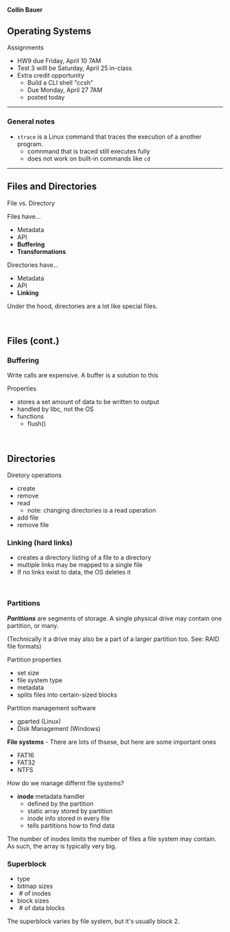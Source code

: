 #### Collin Bauer

## Operating Systems

Assignments
- HW9 due Friday, April 10 7AM
- Test 3 willl be Saturday, April 25 in-class
- Extra credit opportunity
  - Build a CLI shell "ccsh"
  - Due Monday, April 27 7AM
  - posted today

---


### General notes
- `strace` is a Linux command that traces the execution of a another program.
  - comnmand that is traced still executes fully
  - does not work on built-in commands like `cd`

---

## Files and Directories

File vs. Directory

Files have...
- Metadata
- API
- **Buffering**
- **Transformations**

Directories have...
- Metadata
- API
- **Linking**

Under the hood, directories are a lot like special files.


<br/>

## Files (cont.)

### Buffering

Write calls are expensive. A buffer is a solution to this

Properties
- stores a set amount of data to be written to output
- handled by libc, not the OS
- functions
  - flush()

<br/>

## Directories

Diretory operations
- create
- remove
- read
  - note: changing directories is a read operation
- add file
- remove file

### Linking (hard links)
- creates a directory listing of a file to a directory
- multiple links may be mapped to a single file
- If no links exist to data, the OS deletes it

<br/>

### Partitions

***Parittions*** are segments of storage. A single physical drive may contain one partition, or many.

(Technically it a drive may also be a part of a larger partition too. See: RAID file formats)

Partition properties
- set size
- file system type
- metadata
- splits files into certain-sized blocks


Partition management software
- gparted (Linux)
- Disk Management (Windows)

**File systems** - There are lots of thsese, but here are some important ones
- FAT16
- FAT32
- NTFS

How do we manage differnt file systems?
- **inode** metadata handler
  - defined by the partition
  - static array stored by partition
  - inode info stored in every file
  - tells partitions how to find data

The number of inodes limits the number of files a file system may contain. As such, the array is typically very big.

### Superblock
- type
- bitmap sizes
- &nbsp;# of inodes
- block sizes
- &nbsp;# of data blocks

The superblock varies by file system, but it's usually block 2.

